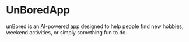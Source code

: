 # UnBoredApp
unBored is an AI-powered app designed to help people find new hobbies, weekend activities, or simply something fun to do.
